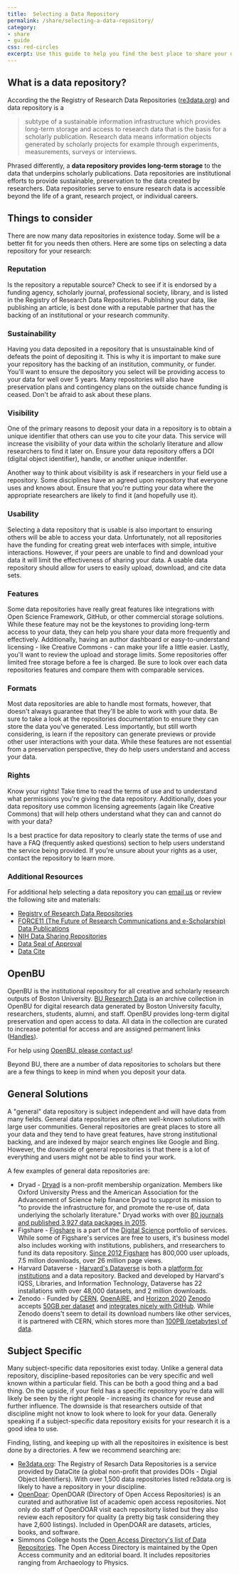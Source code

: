 ```yaml
---
title:  Selecting a Data Repository
permalink: /share/selecting-a-data-repository/
category: 
- share
- guide
css: red-circles
excerpt: Use this guide to help you find the best place to share your data. 
---
```


## What is a data repository?

According the the Registry of Research Data Repositories ([re3data.org](http://www.re3data.org/)) and data repository is a

>  subtype of a sustainable information infrastructure which provides long-term storage and access to research data that is the basis for a scholarly publication. Research data means information objects generated by scholarly projects for example through experiments, measurements, surveys or interviews.

Phrased differently, a **data repository provides long-term storage** to the data that underpins scholarly publications. Data repositories are institutional efforts to provide sustainable, preservation to the data created by researchers. Data repositories serve to ensure research data is accessible beyond the life of a grant, research project, or individual careers. 

## Things to consider

There are now many data repositories in existence today. Some will be a better fit for you needs then others. Here are some tips on selecting a data repository for your research:

### Reputation 

Is the repository a reputable source? Check to see if it is endorsed by a funding agency, scholarly journal, professional society, library, and is listed in the Registry of Research Data Repositories. Publishing your data, like publishing an article, is best done with a reputable partner that has the backing of an institutional or your research community.  

### Sustainability 

Having you data deposited in a repository that is unsustainable kind of defeats the point of depositing it. This is why it is important to make sure your repository has the backing of an institution, community, or funder. You'll want to ensure the depository you select will be providing access to your data for well over 5 years. Many repositories will also have preservation plans and contingency plans on the outside chance funding is ceased. Don't be afraid to ask about these plans. 

### Visibility

One of the primary reasons to deposit your data in a repository is to obtain a unique identifier that others can use you to cite your data. This service will increase the visibility of your data within the scholarly literature and allow researchers to find it later on. Ensure your data repository offers a DOI (digital object identifier), handle, or another unique indentifer.

Another way to think about visibility is ask if researchers in your field use a repository. Some disciplines have an agreed upon repository that everyone uses and knows about. Ensure that you're putting your data where the appropriate researchers are likely to find it (and hopefully use it). 

### Usability

Selecting a data repository that is usable is also important to ensuring others will be able to access your data. Unfortunately, not all repositories have the funding for creating great web interfaces with simple, intuitive interactions. However, if your peers are unable to find and download your data it will limit the effectiveness of sharing your data. A usable data repository should allow for users to easily upload, download, and cite data sets. 

### Features

Some data repositories have really great features like integrations with Open Science Framework, GitHub, or other commercial storage solutions. While these feature may not be the keystones to providing long-term access to your data, they can help you share your data more frequently and effectively. Additionally, having an author dashboard or easy-to-understand licensing - like Creative Commons - can make your life a little easier. Lastly, you'll want to review the upload and storage limits. Some repositories offer limited free storage before a fee is charged. Be sure to look over each data repositories features and compare them with comparable services. 

### Formats 

Most data repositories are able to handle most formats, however, that doesn't always guarantee that they'll be able to work with your data. Be sure to take a look at the repositories documentation to ensure they can store the data you've generated. Less importantly, but still worth considering, is learn if the repository can generate previews or provide other user interactions with your data. While these features are not essential from a preservation perspective, they do help users understand and access your data. 

### Rights

Know your rights! Take time to read the terms of use and to understand what permissions you're giving the data repository. Additionally, does your data repository use common licensing agreements (again like Creative Commons) that will help others understand what they can and cannot do with your data?

Is a best practice for data repository to clearly state the terms of use and have a FAQ (frequently asked questions) section to help users understand the service being provided. If you're unsure about your rights as a user, contact the repository to learn more. 

### Additional Resources

For additional help selecting a data repository you can [email us](mailto:data@bu.edu) or review the following site and  materials:

* [Registry of Research Data Repositories](http://www.re3data.org/)
* [FORCE11 (The Future of Research Communications and e-Scholarship) Data Publications](https://www.force11.org/publications/community-publications?combine=data)
* [NIH Data Sharing Repositories](https://www.nlm.nih.gov/NIHbmic/nih_data_sharing_repositories.html)
* [Data Seal of Approval](http://www.datasealofapproval.org/en/)
* [Data Cite](https://www.datacite.org/)


## OpenBU

OpenBU is the institutional repository for all creative and scholarly research outputs of Boston University. [BU Research Data](https://open.bu.edu/handle/2144/20284) is an archive collection in OpenBU for digital research data generated by Boston University faculty, researchers, students, alumni, and staff. OpenBU provides long-term digital preservation and open access to data. All data in the collection are curated to increase potential for access and are assigned permanent links ([Handles](https://en.wikipedia.org/wiki/Handle_System)).

For help using [OpenBU, please contact us](mailto:open-help@bu.edu)!

Beyond BU, there are a number of data repositories to scholars but there are a few things to keep in mind when you deposit your data. 

## General Solutions 

A "general" data repository is subject independent and will have data from many fields. General data repositories are often well-known solutions with large user communities. General repositories are great places to store all your data and they tend to have great features, have strong institutional backing, and are indexed by major search engines like Google and Bing. However, the downside of general repositories is that there is a lot of everything and users might not be able to find your work. 

A few examples of general data repositories are: 

* Dryad - [Dryad](http://datadryad.org/) is a non-profit membership organization. Members like Oxford University Press and the American Association for the Advancement of Science help finance Dryad to supprot its mission to "to provide the infrastructure for, and promote the re-use of, data underlying the scholarly literature." Dryad works with over [80 journals and published 3,927 data packages in 2015](http://datadryad.org/themes/Mirage/docs/DryadAnnualReport2015.pdf).
* Figshare - [Figshare](https://figshare.com/) is a part of the [Digital Science](https://www.digital-science.com/) portfolio of services. While some of Figshare's services are free to users, it's business model also includes working with institutions, publishers, and rresearchers to fund its data repository. [Since 2012 Figshare](https://figshare.com/about) has 800,000 user uploads, 7.5 millon downloads, over 26 million page views. 
* Harvard Dataverse - [Harvard's Dataverse](https://dataverse.harvard.edu/) is both a [platform for institutions](http://dataverse.org/) and a data repository. Backed and developed by Harvard's IQSS, Libraries, and Information Technology, Dataverse has 22 installations with over 48,000 datasets, and 2 million downloads. 
* Zenodo - Funded by [CERN](http://home.cern/), [OpenAIRE](https://www.openaire.eu/), and [Horizon 2020](https://ec.europa.eu/programmes/horizon2020/) [Zenodo](https://zenodo.org/) accepts [50GB per dataset](https://zenodo.org/faq) and [integrates nicely with GitHub](https://guides.github.com/activities/citable-code/). While Zenodo doens't seem to detail its download numbers like other services, it is partnered with CERN, which stores more than [100PB (petabytes) of data](https://zenodo.org/faq). 


## Subject Specific 

Many subject-specific data repositories exist today. Unlike a general data repository, discipline-based repositories can be very specific and well known within a particular field. This can be both a good thing and a bad thing. On the upside, if your field has a specific repository you're data will likely be seen by the right people - increasing its chance for reuse and further influence. The downside is that researchers outside of that discipline might not know to look where to look for your data. Generally speaking if a subject-specific data repository exisits for your research it is a good idea to use. 

Finding, listing, and keeping up with all the repositoires in exisitence is best done by a directories. A few we recommend searching are: 

* [Re3data.org](http://www.re3data.org/): The Registry of Resarch Data Repositories is a service provided by DataCite (a global non-profit that provides DOIs - Digial Object Identifiers). With over 1,500 data repositories listed re3data.org is likely to have a repository in your discipline. 
* [OpenDoar](http://opendoar.org/): OpenDOAR (Directory of Open Access Repositories) is an curated and authorative list of academic open access repositories. Not only do staff of OpenDOAR visit each repositorty listed but they also review each repository for quality (a pretty big task considering they have 2,600 listings). Included in OpenDOAR are datasets, articles, books, and software. 
* Simmons College hosts the [Open Access Directory's list of Data Repositories](http://oad.simmons.edu/oadwiki/Data_repositories). The Open Access Directory is maintained by the Open Access community and an editorial board. It includes repositories ranging from Archaeology to Physics. 